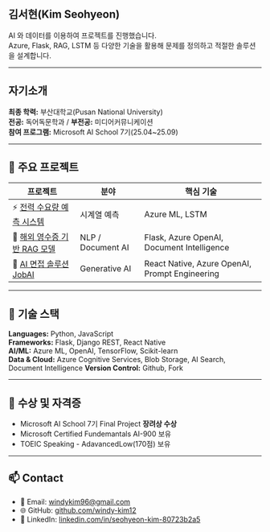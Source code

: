 

## 김서현(Kim Seohyeon)
AI 와 데이터를 이용하여 프로젝트를 진행했습니다.<br>
Azure, Flask, RAG, LSTM 등 다양한 기술을 활용해 문제를 정의하고 적절한 솔루션을 설계합니다.

---

## 자기소개
**최종 학력:** 부산대학교(Pusan National University)<br>
**전공:** 독어독문학과 / **부전공:** 미디어커뮤니케이션<br>
**참여 프로그램:** Microsoft AI School 7기(25.04~25.09)

---
## 📘 주요 프로젝트

| 프로젝트 | 분야 | 핵심 기술 |
|-----------|--------|------------|
| ⚡ [전력 수요량 예측 시스템](./projects/power_demand_forecast.md) | 시계열 예측 | Azure ML, LSTM |
| 💬 [해외 영수증 기반 RAG 모델](./projects/receipt_analyzer.md) | NLP / Document AI | Flask, Azure OpenAI, Document Intelligence |
| 🤖 [AI 면접 솔루션 JobAI](./projects/jobai.md) | Generative AI | React Native, Azure OpenAI, Prompt Engineering |

---

## 🧠 기술 스택

**Languages:** Python, JavaScript  
**Frameworks:** Flask, Django REST, React Native  
**AI/ML:** Azure ML, OpenAI, TensorFlow, Scikit-learn  
**Data & Cloud:** Azure Cognitive Services, Blob Storage, AI Search, Document Intelligence
**Version Control:** Github, Fork

---

## 🏅 수상 및 자격증
- Microsoft AI School 7기 Final Project **장려상 수상**
- Microsoft Certified Fundemantals AI-900 보유
- TOEIC Speaking - AdavancedLow(170점) 보유

---

## 📫 Contact
- 📧 Email: windykim96@gmail.com  
- 🌐 GitHub: [github.com/windy-kim12](https://github.com/windy-kim12)  
- 💼 LinkedIn: [linkedin.com/in/seohyeon-kim-80723b2a5](www.linkedin.com/in/seohyeon-kim-80723b2a5)  
